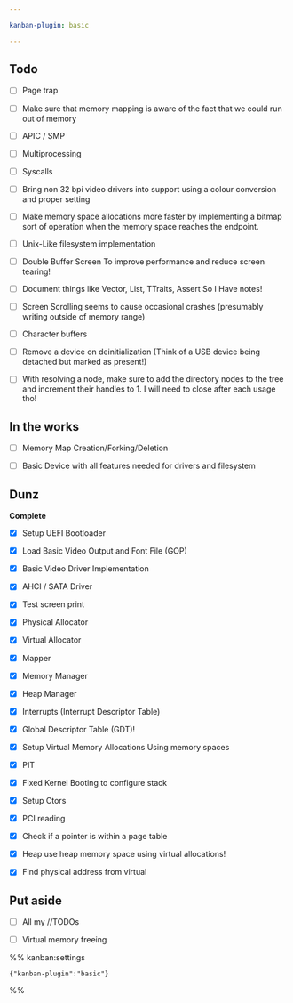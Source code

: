 ```yaml
---

kanban-plugin: basic

---
```


## Todo

- [ ] Page trap
- [ ] Make sure that memory mapping is aware of the fact that we could run out of memory
- [ ] APIC / SMP
- [ ] Multiprocessing
- [ ] Syscalls
- [ ] Bring non 32 bpi video drivers into support using a colour conversion and proper setting
- [ ] Make memory space allocations more faster by implementing a bitmap sort of operation when the memory space reaches the endpoint.
- [ ] Unix-Like filesystem implementation
- [ ] Double Buffer Screen To improve performance and reduce screen tearing!
- [ ] Document things like Vector, List, TTraits, Assert So I Have notes!
- [ ] Screen Scrolling seems to cause occasional crashes (presumably writing outside of memory range)
- [ ] Character buffers
- [ ] Remove a device on deinitialization (Think of a USB device being detached but marked as present!)
- [ ] With resolving a node, make sure to add the directory nodes to the tree and increment their handles to 1. I will need to close after each usage tho!


## In the works

- [ ] Memory Map Creation/Forking/Deletion
- [ ] Basic Device with all features needed for drivers and filesystem


## Dunz

**Complete**
- [x] Setup UEFI Bootloader
- [x] Load Basic Video Output and Font File (GOP)
- [x] Basic Video Driver Implementation
- [x] AHCI / SATA Driver
- [x] Test screen print
- [x] Physical Allocator
- [x] Virtual Allocator
- [x] Mapper
- [x] Memory Manager
- [x] Heap Manager
- [x] Interrupts (Interrupt Descriptor Table)
- [x] Global Descriptor Table (GDT)!
- [x] Setup Virtual Memory Allocations Using memory spaces
- [x] PIT
- [x] Fixed Kernel Booting to configure stack
- [x] Setup Ctors
- [x] PCI reading
- [x] Check if a pointer is within a page table
- [x] Heap use heap memory space using virtual allocations!
- [x] Find physical address from virtual


## Put aside

- [ ] All my //TODOs
- [ ] Virtual memory freeing




%% kanban:settings
```
{"kanban-plugin":"basic"}
```
%%